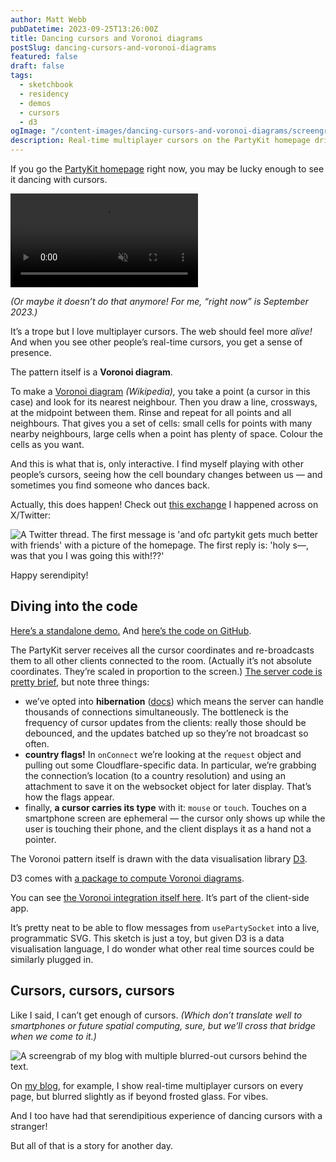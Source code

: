 ```yaml
---
author: Matt Webb
pubDatetime: 2023-09-25T13:26:00Z
title: Dancing cursors and Voronoi diagrams
postSlug: dancing-cursors-and-voronoi-diagrams
featured: false
draft: false
tags:
  - sketchbook
  - residency
  - demos
  - cursors
  - d3
ogImage: "/content-images/dancing-cursors-and-voronoi-diagrams/screengrab.png"
description: Real-time multiplayer cursors on the PartyKit homepage drive an interactive Voronoi diagram. Here’s how it works.
---
```


If you go the [PartyKit homepage](https://www.partykit.io) right now, you may be lucky enough to see it dancing with cursors.

<video autoplay muted loop src="/content-images/dancing-cursors-and-voronoi-diagrams/voronoi-cursors.mp4"></video>

_(Or maybe it doesn’t do that anymore! For me, “right now” is September 2023.)_

It’s a trope but I love multiplayer cursors. The web should feel more _alive!_ And when you see other people’s real-time cursors, you get a sense of presence.

The pattern itself is a **Voronoi diagram**.

To make a [Voronoi diagram](https://en.wikipedia.org/wiki/Voronoi_diagram) _(Wikipedia),_ you take a point (a cursor in this case) and look for its nearest neighbour. Then you draw a line, crossways, at the midpoint between them. Rinse and repeat for all points and all neighbours. That gives you a set of cells: small cells for points with many nearby neighbours, large cells when a point has plenty of space. Colour the cells as you want.

And this is what that is, only interactive. I find myself playing with other people’s cursors, seeing how the cell boundary changes between us — and sometimes you find someone who dances back.

Actually, this does happen! Check out [this exchange](https://twitter.com/adam_janis/status/1701703493143409148) I happened across on X/Twitter:

![A Twitter thread. The first message is 'and ofc partykit gets much better with friends' with a picture of the homepage. The first reply is: 'holy s—, was that you I was going this with!??'](/content-images/dancing-cursors-and-voronoi-diagrams/twitter-thread.png)

Happy serendipity!

## Diving into the code

[Here’s a standalone demo.](https://multicursor-sketch.vercel.app) And [here’s the code on GitHub](https://github.com/partykit/sketch-voronoi).

The PartyKit server receives all the cursor coordinates and re-broadcasts them to all other clients connected to the room. (Actually it’s not absolute coordinates. They’re scaled in proportion to the screen.) [The server code is pretty brief](https://github.com/partykit/sketch-voronoi), but note three things:

- we’ve opted into **hibernation** ([docs](https://docs.partykit.io/guides/scaling-partykit-servers-with-hibernation/)) which means the server can handle thousands of connections simultaneously. The bottleneck is the frequency of cursor updates from the clients: really those should be debounced, and the updates batched up so they’re not broadcast so often.
- **country flags!** In `onConnect` we’re looking at the `request` object and pulling out some Cloudflare-specific data. In particular, we’re grabbing the connection’s location (to a country resolution) and using an attachment to save it on the websocket object for later display. That’s how the flags appear.
- finally, **a cursor carries its type** with it: `mouse` or `touch`. Touches on a smartphone screen are ephemeral — the cursor only shows up while the user is touching their phone, and the client displays it as a hand not a pointer.

The Voronoi pattern itself is drawn with the data visualisation library [D3](https://d3js.org).

D3 comes with [a package to compute Voronoi diagrams](https://d3js.org/d3-delaunay).

You can see [the Voronoi integration itself here](https://github.com/partykit/sketch-voronoi/blob/main/src/app/shared-space.tsx). It’s part of the client-side app.

It’s pretty neat to be able to flow messages from `usePartySocket` into a live, programmatic SVG. This sketch is just a toy, but given D3 is a data visualisation language, I do wonder what other real time sources could be similarly plugged in.

## Cursors, cursors, cursors

Like I said, I can’t get enough of cursors. _(Which don’t translate well to smartphones or future spatial computing, sure, but we’ll cross that bridge when we come to it.)_

![A screengrab of my blog with multiple blurred-out cursors behind the text.](/content-images/dancing-cursors-and-voronoi-diagrams/blog-cursors.png)

On [my blog](https://interconnected.org/home/), for example, I show real-time multiplayer cursors on every page, but blurred slightly as if beyond frosted glass. For vibes.

And I too have had that serendipitious experience of dancing cursors with a stranger!

But all of that is a story for another day.
